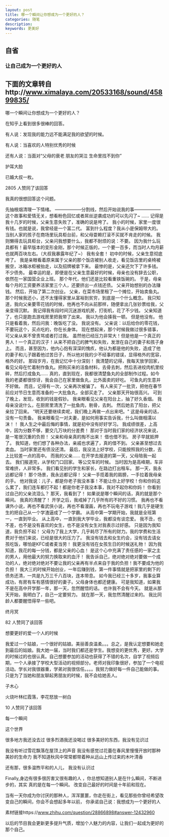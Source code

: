 ```yaml
---
layout: post
title: 哪一个瞬间让你想成为一个更好的人？
categories: 随笔
description: 
keywords: 更美好
---
```

## 自省

### 让自己成为一个更好的人

## 下面的文章转自http://www.ximalaya.com/20533168/sound/45899835/

哪一个瞬间让你想成为一个更好的人？


在知乎上看到很多很棒的回答。


有人说：发现我的能力远不能满足我的欲望的时候。


有人说：当喜欢的人特别优秀的时候


还有人说：当面对“父母的衰老 朋友的哭泣 生命里找不到你”


护耳大脸

已婚大叔一枚。

2805 人赞同了该回答

我真的很想回答这个问题。

先抽根烟清理一下情绪。
——————分割线，然后开始说我的事——————
这个故事和爱情无关，想看粉色回忆或者屌丝逆袭成功的可以先闪了~
……
记得是我十几岁的时候，父亲生意失败了，准确的说是垮了。
我小的时候，家里一度很有钱。也就是说，我曾经是一个富二代。
富到什么程度？我从小是保姆带大的。当别人家的孩子在商场里玩具柜台前，和父母耍赖打滚不买就不肯走的时候。
我则懒得去玩具柜台，父亲问我想要什么，我都不耐烦的说：不要。
因为我什么玩具都有！最早版本的变形金刚，那个时候正版的，一个要一百多，而当时人均月薪也就两百块左右。（大叔我暴露年纪了~）
我有全套！
初中的时候，父亲生意彻底垮了。
我是亲眼看着原来属于父亲的那个饭店被别人收走，看见饭店里的桌椅被搬空，冰箱冰柜被抬走，以及招牌被拿下来。
最惨的是，父亲还欠下了许多钱。不少债务。
最幸运的是，即便是在父亲生意最好的时候，母亲也没有辞去公职，依然在一家国营企业上班。
那个年代，他们还是比较看重铁饭碗的。
于是，母亲每个月的工资要养活家里三个人，还要挤出一点钱还债。
父亲开始想别的办法赚钱。
然后，开始了第二次创业。
父亲，在菜市场里租了一个摊位，开始卖鱼丸。
那个时候我还小，还不太懂得家里从富裕到贫穷，到底是一个什么概念。
我只知道，我向父亲要零花钱的时候，他再也不向从前那样，随便拿出几张钞票给我，父亲变得沉默。
我记得我有段时间沉迷游戏机房，打街机，花了不少钱。
父亲知道了，也只是跑去游戏房里把我带了出来。
我以为他会揍我一顿。
但是他没有。
他只是看着我，然后问我：晚饭吃了没。
我说没有。
父亲说：以后给你的零花钱，不要玩这个，买点吃的，你在长身体。
现在想起来，那个时候我做过很多错事，可父亲从来不曾责骂或者打过我。
虽然他已经压力非常大！但是他是一个真正的男人！一个真正的汉子！从来不把自己的脾气和失败，发泄在自己的妻子和孩子身上。
而且，甚至因为，他内心抱有深深的愧疚，他认为都是他的失败，造成了他的妻子和儿子跟着他过苦日子，所以他对我的少不经事的错误，显得格外的宽容，格外的好。
那段岁月，在我记忆中十分深刻！
我清楚的记得，我每天放学回家，看见父母在忙着制作鱼丸。把购买来的活鱼材料，去骨去刺，然后丢进绞肉机里绞碎，然后打成鱼丸……
真的，直到现在，我都很清楚鱼丸的全部制作过程。如今我的老婆都很惊讶，我会自己在家里做鱼丸，比外面卖的好吃。
可鱼丸的生意并不好做。
而且，记得有一次，父亲再次被骗了。
有人来买了一批货，把他在春节前应对节日生意而准备的一大批鱼丸，全部买走了。
父亲那天开始很高兴。
可到了晚上，发现，收到的钱是假钞。
我亲眼看见父亲在阳台上，抽了好久香烟。
我母亲没说什么，在厨房里清洗了一批鱼肉，剔骨，去刺。
然后她去了阳台，把父亲拉了回来。
”明天还要继续卖呢，我们晚上再做一点出来吧。"
这是母亲的话，没有一句责备。
我亲眼看见一对夫妻，是如何用事实告诉我，什么叫做相濡以沫！！
我人生之中最后悔的事情，就是初中没有好好学习。
我成绩很差，上高中，因为分数不够，要交几万块的分差费！
那对于当时我们家的经济状况来说，是一笔很沉重的负担！
父亲和母亲真的掏不出来！
借也借不到。
房子早就抵押了。
我知道，他们想了各种办法，亲戚也求遍了，真的借不到。
父亲甚至想过去卖血。
当时家里还有债没还清。
最后，我没法上好学校，只能按照我的分数，去上比较差一点的高中。
而我的父亲……
在开学去报道的第一天，父母陪我一起去。
我们报道完，从学校门口回家。
等公交车的时候。
当时因为是高峰期，车非常难挤，人非常多。
我们看见别的学生和家长，在路边打出租车。
那一天，我永远都记得！
那个场景，我永远都记得！
父亲一手揽着我的肩膀，一手拉着我母亲的手。
他对我说：儿子，都是你老子我没本事！不能让你上好学校！你和你妈这么累了，我们连车都打不起！都是你老子我没本事，我对不起你和你妈！
你看到过自己的父亲流泪么？
那天，我看到了！
如果说是哪个瞬间的话，真的就是那个瞬间。
我真的清醒了！
开学之后，我戒掉了几乎所有的不好的习惯。
我再也不看课外小说，再也不看武侠小说，再也不看漫画，再也不玩电子游戏！我几乎是硬生生的把自己从一个学渣逼成了一个学霸。
从高中第一学期开始，我就是全班第一，一直到毕业。
从上高中，一直到我大学毕业，我都没有谈恋爱。
我不丑，也不差，也不是没有喜欢的女生，也不是没有女生对我表示过好感。
只是因为我知道，我负担不起！
父母为了我上大学，几乎耗尽了所有的财力。我的学费和生活费对于他们来说，已经是很大的压力了。
我没有钱去和女生约会，没有钱去请女孩吃饭，哪怕是KFC或者麦当劳！
我更没有钱在女孩生日的时候送礼物！
因为我知道，我花的每一分钱，都是父亲的心血！
是这个心中充满了责任感的一家之主的男人，用他最大的努力换取来的血汗！
我告诉自己，绝对绝对绝对要做一个成功的人，绝对绝对绝对不要让我的父亲再有半点来自于我的负担！我不要成为他的负担！
我大三的时候开始创业，一年后赚到钱，第一件事情就是把家里的剩下的债务还清，一共是九万三千八百块，连本带息。
如今我已经三十多岁，我事业算成功，有房有车有感情很好的妻子。父母身体也都还健康。
可是我知道，如果我不是在高中开学那一年，那一天，忽然醒悟的话。
也许我不会有今天。
就是从那天开始，我明白了，自己一定要努力。
就在那一天，我忽然清醒过来的。
我比同龄人都要醒悟得早一些吧。


终月冥

82 人赞同了该回答

想要更好的爱一个人的时候

我爱过一个姑娘，一个很好的姑娘。美丽善良温柔。。。总之，是我认定想要和她走到最后的姑娘。我大她一届，当时我们都还是学生。我想变的更优秀，更好。大学的时候过的也很认真。自己想要参加的活动也获得了不错的名次，自学了视频后期，一个人承接了学校大型活动的视频部分。老师对我印象很好，参加了一个电视活动。学长对我很器重，学弟对我很信任。。。。我努力做好每一件自己能做的事。只是为了当她和朋友聊起男朋友的时候，我不会给她丢人。


子木心

火烧叶林红霞落，李花怒放一树白

10 人赞同了该回答


每一个瞬间


这个世界

很多地方我还没去过
很多烈酒我还没喝过
很多美好的东西，我没有见识过


我没有听过雪花飘落在屋顶上的声音
我没有感觉过花蕾在春风里慢慢开放时那种美妙的生命力
我不知道秋风中常常都带着种从远山上传过来的木叶清香


还有那，很多温煦平和的人儿，
我没有认识过


Finally,身边有很多很厉害又很有趣的人 ，你总想知道别人是在什么瞬间，不断进步的，其实
真的是在每一个瞬间。
改变自己最好的时间是十年前和现在。


当有一天你成为你讨厌的那种人，浑浑噩噩，你走在街上，看见那些你曾经希望改变自己的瞬间，你会不会想起多年以前，
你承诺自己说：我想成为一个更好的人

素材链接https://www.zhihu.com/question/28866898#answer-12432960

以后的节目我会更新更多提升气质，增加个人魅力的内容，让我们一起成为更好的那个自己。








